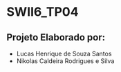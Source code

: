 # SWII6_TP04

## Projeto Elaborado por:
- Lucas Henrique de Souza Santos
- Nikolas Caldeira Rodrigues e Silva
